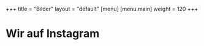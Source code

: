 +++
title = "Bilder"
layout = "default"
[menu]
    [menu.main]
        weight = 120
+++

<h1 class="title-main">Wir auf Instagram</h1>

